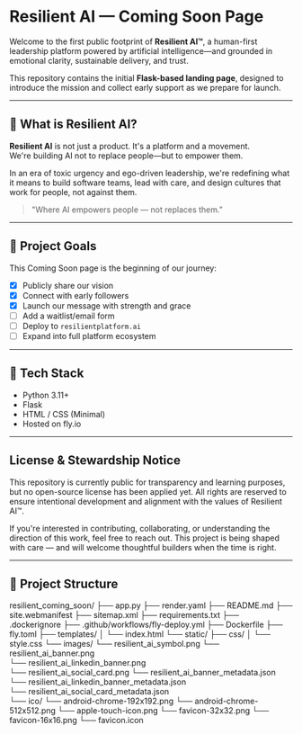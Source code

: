 # Resilient AI — Coming Soon Page

Welcome to the first public footprint of **Resilient AI™**, a human-first leadership platform powered by artificial intelligence—and grounded in emotional clarity, sustainable delivery, and trust.

This repository contains the initial **Flask-based landing page**, designed to introduce the mission and collect early support as we prepare for launch.

---

## 🌱 What is Resilient AI?

**Resilient AI** is not just a product. It's a platform and a movement.  
We're building AI not to replace people—but to empower them.

In an era of toxic urgency and ego-driven leadership, we're redefining what it means to build software teams, lead with care, and design cultures that work for people, not against them.

> "Where AI empowers people — not replaces them."

---

## 🚀 Project Goals

This Coming Soon page is the beginning of our journey:

- [x] Publicly share our vision
- [x] Connect with early followers
- [x] Launch our message with strength and grace
- [ ] Add a waitlist/email form
- [ ] Deploy to `resilientplatform.ai`
- [ ] Expand into full platform ecosystem

---

## 🧰 Tech Stack

- Python 3.11+
- Flask
- HTML / CSS (Minimal)
- Hosted on fly.io

---

## License & Stewardship Notice

This repository is currently public for transparency and learning purposes, but no open-source license has been applied yet. All rights are reserved to ensure intentional development and alignment with the values of Resilient AI™.

If you're interested in contributing, collaborating, or understanding the direction of this work, feel free to reach out. This project is being shaped with care — and will welcome thoughtful builders when the time is right.

---

## 📁 Project Structure

resilient_coming_soon/
├── app.py
├── render.yaml
├── README.md
├── site.webmanifest
├── sitemap.xml
├── requirements.txt
├── .dockerignore
├── .github/workflows/fly-deploy.yml
├── Dockerfile
├── fly.toml
├── templates/
│   └── index.html
└── static/
    ├── css/
    │   └── style.css
    └── images/
        └── resilient_ai_symbol.png
        └── resilient_ai_banner.png        
        └── resilient_ai_linkedin_banner.png                
        └── resilient_ai_social_card.png
        └── resilient_ai_banner_metadata.json                
        └── resilient_ai_linkedin_banner_metadata.json                        
        └── resilient_ai_social_card_metadata.json                
    └── ico/
        └── android-chrome-192x192.png
        └── android-chrome-512x512.png
        └── apple-touch-icon.png
        └── favicon-32x32.png
        └── favicon-16x16.png
        └── favicon.icon
